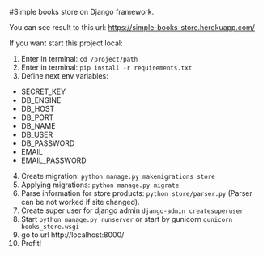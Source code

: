 #Simple books store on Django framework.

You can see result to this url: https://simple-books-store.herokuapp.com/

If you want start this project local:

1) Enter in terminal: `cd /project/path`
2) Enter in terminal: `pip install -r requirements.txt`
3) Define next env variables:
- SECRET_KEY
- DB_ENGINE
- DB_HOST
- DB_PORT
- DB_NAME
- DB_USER
- DB_PASSWORD
- EMAIL
- EMAIL_PASSWORD
4) Create migration: `python manage.py makemigrations store`
5) Applying migrations: `python manage.py migrate`
6) Parse information for store products: `python store/parser.py` (Parser can be not worked if site changed).
7) Create super user for django admin `django-admin createsuperuser`
8) Start `python manage.py runserver` or start by gunicorn `gunicorn books_store.wsgi`
9) go to url http://localhost:8000/
10) Profit!
